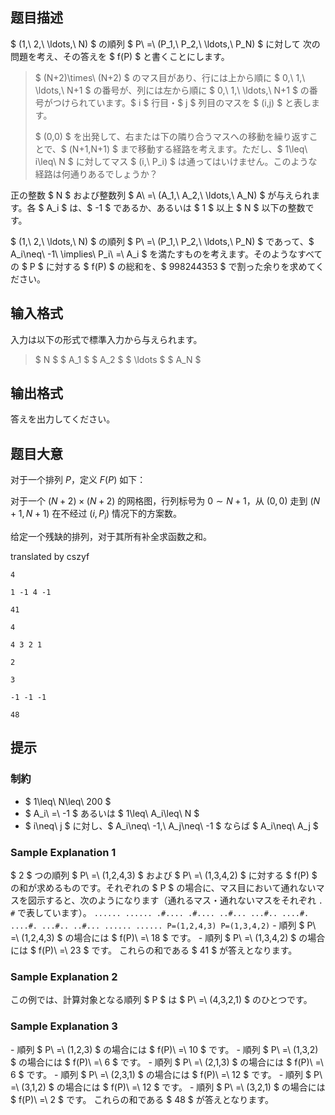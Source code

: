 ## 题目描述
[problemUrl]: https://atcoder.jp/contests/arc118/tasks/arc118_e

$ (1,\ 2,\ \ldots,\ N) $ の順列 $ P\ =\ (P_1,\ P_2,\ \ldots,\ P_N) $ に対して 次の問題を考え、その答えを $ f(P) $ と書くことにします。

> $ (N+2)\times\ (N+2) $ のマス目があり、行には上から順に $ 0,\ 1,\ \ldots,\ N+1 $ の番号が、列には左から順に $ 0,\ 1,\ \ldots,\ N+1 $ の番号がつけられています。$ i $ 行目・$ j $ 列目のマスを $ (i,j) $ と表します。
> 
> $ (0,0) $ を出発して、右または下の隣り合うマスへの移動を繰り返すことで、$ (N+1,N+1) $ まで移動する経路を考えます。ただし、$ 1\leq\ i\leq\ N $ に対してマス $ (i,\ P_i) $ は通ってはいけません。このような経路は何通りあるでしょうか？

正の整数 $ N $ および整数列 $ A\ =\ (A_1,\ A_2,\ \ldots,\ A_N) $ が与えられます。各 $ A_i $ は、$ -1 $ であるか、あるいは $ 1 $ 以上 $ N $ 以下の整数です。

$ (1,\ 2,\ \ldots,\ N) $ の順列 $ P\ =\ (P_1,\ P_2,\ \ldots,\ P_N) $ であって、$ A_i\neq\ -1\ \implies\ P_i\ =\ A_i $ を満たすものを考えます。そのようなすべての $ P $ に対する $ f(P) $ の総和を、$ 998244353 $ で割った余りを求めてください。

## 输入格式
入力は以下の形式で標準入力から与えられます。

> $ N $ $ A_1 $ $ A_2 $ $ \ldots $ $ A_N $

## 输出格式
答えを出力してください。

## 题目大意
对于一个排列 $P$，定义 $F(P)$ 如下：

对于一个 $(N+2)\times (N+2)$ 的网格图，行列标号为 $0\sim N+1$，从 $(0,0)$ 走到 $(N+1,N+1)$ 在不经过 $(i,P_i)$ 情况下的方案数。

给定一个残缺的排列，对于其所有补全求函数之和。

translated by cszyf

```input1
4
1 -1 4 -1
```

```output1
41
```

```input2
4
4 3 2 1
```

```output2
2
```

```input3
3
-1 -1 -1
```

```output3
48
```

## 提示
### 制約

- $ 1\leq\ N\leq\ 200 $
- $ A_i\ =\ -1 $ あるいは $ 1\leq\ A_i\leq\ N $
- $ i\neq\ j $ に対し、$ A_i\neq\ -1,\ A_j\neq\ -1 $ ならば $ A_i\neq\ A_j $

### Sample Explanation 1

$ 2 $ つの順列 $ P\ =\ (1,2,4,3) $ および $ P\ =\ (1,3,4,2) $ に対する $ f(P) $ の和が求めるものです。それぞれの $ P $ の場合に、マス目において通れないマスを図示すると、次のようになります（通れるマス・通れないマスをそれぞれ `.` `#` で表しています）。 ``` ...... ...... .#.... .#.... ..#... ...#.. ....#. ....#. ...#.. ..#... ...... ...... P=(1,2,4,3) P=(1,3,4,2) ``` - 順列 $ P\ =\ (1,2,4,3) $ の場合には $ f(P)\ =\ 18 $ です。 - 順列 $ P\ =\ (1,3,4,2) $ の場合には $ f(P)\ =\ 23 $ です。 これらの和である $ 41 $ が答えとなります。

### Sample Explanation 2

この例では、計算対象となる順列 $ P $ は $ P\ =\ (4,3,2,1) $ のひとつです。

### Sample Explanation 3

\- 順列 $ P\ =\ (1,2,3) $ の場合には $ f(P)\ =\ 10 $ です。 - 順列 $ P\ =\ (1,3,2) $ の場合には $ f(P)\ =\ 6 $ です。 - 順列 $ P\ =\ (2,1,3) $ の場合には $ f(P)\ =\ 6 $ です。 - 順列 $ P\ =\ (2,3,1) $ の場合には $ f(P)\ =\ 12 $ です。 - 順列 $ P\ =\ (3,1,2) $ の場合には $ f(P)\ =\ 12 $ です。 - 順列 $ P\ =\ (3,2,1) $ の場合には $ f(P)\ =\ 2 $ です。 これらの和である $ 48 $ が答えとなります。

